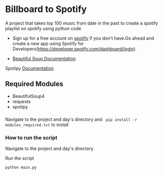# Billboard to Spotify
 A project that takes top 100 music from date in the past to create a spotify playlist on spotify using python code
- Sign up for a free account on  [spotify](https://open.spotify.com/) if you don't have.Go ahead and create a new app using Spotify for Developers(https://developer.spotify.com/dashboard/login).

- [Beautiful Soup Documentation](https://www.crummy.com/software/BeautifulSoup/bs4/doc/)

Spotipy [Documentation](https://spotipy.readthedocs.io/en/master/)
## Required Modules
- BeautifulSoup4
- requests
- spotipy
###

Navigate to the project and day's directory and ` pip install -r modules_required.txt` to install

   
### How to run the script
Navigate to the project and day's directory

Run the script

`python main.py`
